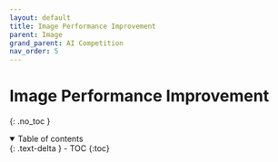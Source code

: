 ```yaml
---
layout: default
title: Image Performance Improvement
parent: Image
grand_parent: AI Competition
nav_order: 5
---
```


# Image Performance Improvement
{: .no_toc }
<details open markdown="block">
  <summary>
    Table of contents
  </summary>
  {: .text-delta }
- TOC
{:toc}
</details>

<!------------------------------------ STEP ------------------------------------>


